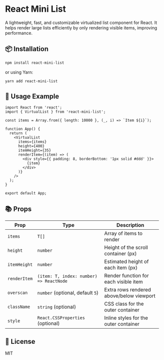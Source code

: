 # React Mini List

A lightweight, fast, and customizable virtualized list component for React. It helps render large lists efficiently by only rendering visible items, improving performance.

## 📦 Installation

```bash
npm install react-mini-list
```

or using Yarn:

```bash
yarn add react-mini-list
```

## 🚀 Usage Example

```tsx
import React from 'react';
import { VirtualList } from 'react-mini-list';

const items = Array.from({ length: 10000 }, (_, i) => `Item ${i}`);

function App() {
  return (
    <VirtualList
      items={items}
      height={400}
      itemHeight={35}
      renderItem={(item) => (
        <div style={{ padding: 8, borderBottom: '1px solid #ddd' }}>
          {item}
        </div>
      )}
    />
  );
}

export default App;
```

## 📚 Props

| Prop        | Type                                | Description                                          |
|-------------|-------------------------------------|------------------------------------------------------|
| `items`     | `T[]`                               | Array of items to render                            |
| `height`    | `number`                            | Height of the scroll container (px)                 |
| `itemHeight`| `number`                            | Estimated height of each item (px)                  |
| `renderItem`| `(item: T, index: number) => ReactNode` | Render function for each visible item         |
| `overscan`  | `number` (optional, default `5`)    | Extra rows rendered above/below viewport            |
| `className` | `string` (optional)                 | CSS class for the outer container                   |
| `style`     | `React.CSSProperties` (optional)    | Inline styles for the outer container               |

## 📝 License

MIT
